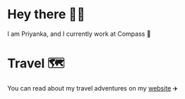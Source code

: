 <h1>Hey there 👋🏽</h1>
I am Priyanka, and I currently work at Compass 🧭

<h1>Travel 🗺️</h1>
You can read about my travel adventures on my <a href="https://priyankakhire.com">website</a> ✈️


<!---
priyanka-khire/priyanka-khire is a ✨ special ✨ repository because its `README.md` (this file) appears on your GitHub profile.
You can click the Preview link to take a look at your changes.
--->
